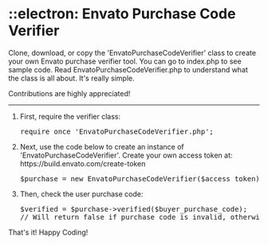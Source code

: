 <h1>::electron: Envato Purchase Code Verifier</h1>
<p>
	Clone, download, or copy the 'EnvatoPurchaseCodeVerifier' class to create your own Envato purchase verifier tool. You can go to index.php to see sample code. Read EnvatoPurchaseCodeVerifier.php to understand what the class is all about. It's really simple. 
</p>
<p>
	Contributions are highly appreciated! 
</p>
<hr>
<ol>
<li>First, require the verifier class: 
<pre>
require_once 'EnvatoPurchaseCodeVerifier.php';
</pre>
</li>
	
<li>Next, use the code below to create an instance of 'EnvatoPurchaseCodeVerifier'. Create your own access token at: https://build.envato.com/create-token 
<pre>
$purchase = new EnvatoPurchaseCodeVerifier($access_token);
</pre>
</li>	
<li>
Then, check the user purchase code:
<pre>
$verified = $purchase->verified($buyer_purchase_code);
// Will return false if purchase code is invalid, otherwise the purchase data.
</pre>
</li>
</ol>
<p>That's it! Happy Coding!</p>
